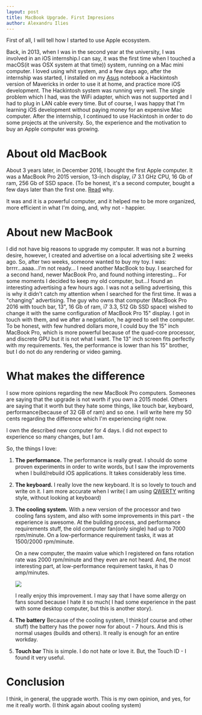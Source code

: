 ```yaml
---
layout: post
title: MacBook Upgrade. First Impresions 
author: Alexandru Ilies
---
```



First of all, I will tell how I started to use Apple ecosystem.


Back, in 2013, when I was in the second year at the university, I was involved in an iOS internship.I can say, it was the first time when I touched a macOS(it was OSX system at that time)) system, running on a Mac mini computer. 
I loved using whit system, and a few days ago, after the internship was started, I installed on my [Asus](https://www.asus.com/Laptops/N53SV/) notebook a Hackintosh version of Mavericks in order to use it at home, and practice more iOS development. The Hackintosh system was running very well. The single problem which I had, was the WiFi adapter, which was not supported and I had to plug in LAN cable every time. But of course, I was happy that I'm learning iOS development without paying money for an expensive Mac computer. 
After the internship, I continued to use Hackintosh in order to do some projects at the university. So, the experience and the motivation to buy an Apple computer was growing. 

# About old MacBook 
About 3 years later, in December 2016, I bought the first Apple computer.
It was a MacBook Pro 2015 version, 13-inch display, i7 3.1 GHz CPU, 16 Gb of ram, 256 Gb of SSD space. (To be honest, it's a second computer, bought a few days later than the first one. [Read](https://www.quora.com/Should-a-computer-science-student-get-a-13-or-15-inch-MacBook-Pro/answer/Alexandru-Ilie%C8%99?srid=SKYq) why. 

It was and it is a powerful computer, and it helped me to be more organized, more efficient in what I'm doing, and, why not - happier.

# About new MacBook 
I did not have big reasons to upgrade my computer. It was not a burning desire, however, I created and advertise on a local advertising site 2 weeks ago. So, after two weeks, someone wanted to buy my toy. I was: brrrr...aaaa...I'm not ready... I need another MacBook to buy. I searched for a second hand, newer MacBook Pro, and found nothing interesting...
For some moments I decided to keep my old computer, but...I found an interesting advertising a few hours ago. I was not a selling advertising, this is why it didn't catch my attention when I searched for the first time. It was a "changing" advertising. The guy who owns that computer (MacBook Pro 2016 with touch bar, 13", 16 Gb of ram, i7 3.3, 512 Gb SSD space) wished to change it with the same configuration of MacBook Pro 15" display. I got in touch with them, and we after a negotiation, he agreed to sell the computer. To be honest, with few hundred dollars more, I could buy the 15" inch MacBook Pro, which is more powerful because of the quad-core processor, and discrete GPU but it is not what I want. The 13" inch screen fits perfectly with my requirements. 
Yes, the performance is lower than his 15" brother, but I do not do any rendering or video gaming. 

# What makes the difference
I sow more opinions regarding the new MacBook Pro computers.
Someones are saying that the upgrade is not worth if you own a 2015 model. Others are saying that it worth but they hate some things, like touch bar, keyboard, performance(because of 32 GB of ram) and so one.
I will write here my 50 cents regarding the difference which I'm experiencing right now.

I own the described new computer for 4 days. I did not expect to experience so many changes, but I am. 

So, the things I love:

1. **The performance.**
    The performance is really great. I should do some proven experiments in order to write words, but I saw the improvements when I build/rebuild iOS applications. It takes considerably less time.
2. **The keyboard.**
    I really love the new keyboard. It is so lovely to touch and write on it. I am more accurate when I write( I am using [QWERTY](http://www.typingstudy.com/lesson/1/part/1) writing style, without looking at keyboard)
3. **The cooling system.**
    With a new version of the processor and two cooling fans system, and also with some improvements in this part - the experience is awesome. At the building process, and performance requirements stuff, the old computer fan(only single) had up to 7000 rpm/minute. On a low-performance requirement tasks, it was at 1500/2000 rpm/minute. 
    
    On a new computer, the maxim value which I registered on fans rotation rate was 2000 rpm/minute and they even are not heard. And, the most interesting part, at low-performance requirement tasks, it has 0 amp/minutes.
    
    ![](https://www.dropbox.com/s/tzk14frcpxg0qpv/Screen%20Shot%202018-01-11%20at%2011.09.31.png?raw=1)
    
    I really enjoy this improvement. I may say that I have some allergy on fans sound because I hate it so much( I had some experience in the past with some desktop computer, but this is another story).

4. **The battery**
    Because of the cooling system, I think(of course and other stuff) the battery has the power now for about - 7 hours. And this is normal usages (builds and others). It really is enough for an entire workday.
    
5. **Touch bar**
    This is simple. I do not hate or love it. But, the Touch ID -  I found it very useful. 
    
# Conclusion

I think, in general, the upgrade worth. This is my own opinion,     and yes, for me it really worth. (I think again about cooling system)

